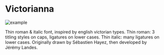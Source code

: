 # Victorianna

![example](./src/Victorianna/Assets/specimen.png)

Thin roman & italic font, inspired by english victorian types. Thin roman: 3 titling styles on caps, ligatures on lower cases. Thin italic: many ligatures on lower cases. Originally drawn by Sébastien Hayez, then developed by Jérémy Landes.
